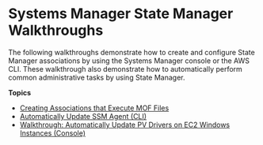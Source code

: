 # Systems Manager State Manager Walkthroughs<a name="sysman-state-walk"></a>

The following walkthroughs demonstrate how to create and configure State Manager associations by using the Systems Manager console or the AWS CLI\. These walkthrough also demonstrate how to automatically perform common administrative tasks by using State Manager\.

**Topics**
+ [Creating Associations that Execute MOF Files](systems-manager-state-manager-using-mof-file.md)
+ [Automatically Update SSM Agent \(CLI\)](sysman-state-cli.md)
+ [Walkthrough: Automatically Update PV Drivers on EC2 Windows Instances \(Console\)](sysman-state-pvdriver.md)